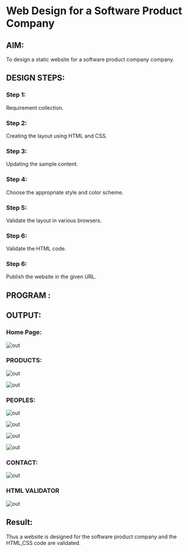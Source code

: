 # Web Design for a Software Product Company

## AIM:

To design a static website for a software product company company.

## DESIGN STEPS:

### Step 1:

Requirement collection.

### Step 2:

Creating the layout using HTML and CSS.

### Step 3:

Updating the sample content.

### Step 4:

Choose the appropriate style and color scheme.

### Step 5:

Validate the layout in various browsers.

### Step 6:

Validate the HTML code.

### Step 6:

Publish the website in the given URL.

## PROGRAM :

## OUTPUT:

### Home Page:

![out](w1.png)

### PRODUCTS:

![out](w2.png)

![out](w3.png)

### PEOPLES:

![out](w4.png)

![out](w5.png)

![out](w6.png)

![out](w7.png)

### CONTACT:

![out](w8.png)

### HTML VALIDATOR

![out](w9.png)

## Result:

Thus a website is designed for the software product company and the HTML,CSS code are validated.
